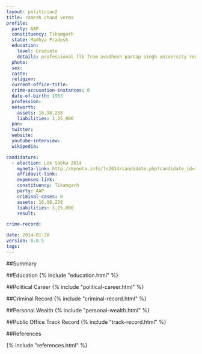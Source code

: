 ```yaml
---
layout: politician2
title: ramesh chand verma
profile: 
  party: AAP
  constituency: Tikamgarh
  state: Madhya Pradesh
  education: 
    level: Graduate
    details: professional llb from avadhesh partap singh university rewa  mp in 1981 82.
  photo: 
  sex: 
  caste: 
  religion: 
  current-office-title: 
  crime-accusation-instances: 0
  date-of-birth: 1953
  profession: 
  networth: 
    assets: 16,98,238
    liabilities: 3,25,000
  pan: 
  twitter: 
  website: 
  youtube-interview: 
  wikipedia: 

candidature: 
  - election: Lok Sabha 2014
    myneta-link: http://myneta.info/ls2014/candidate.php?candidate_id=3014
    affidavit-link: 
    expenses-link: 
    constituency: Tikamgarh 
    party: AAP
    criminal-cases: 0
    assets: 16,98,238
    liabilities: 3,25,000
    result:  

crime-record: 

date: 2014-01-28
version: 0.0.5
tags: 
---
```

##Summary


##Education
{% include "education.html" %}


##Political Career
{% include "political-career.html" %}


##Criminal Record
{% include "criminal-record.html" %}


##Personal Wealth
{% include "personal-wealth.html" %}


##Public Office Track Record
{% include "track-record.html" %}


##References


{% include "references.html" %}
